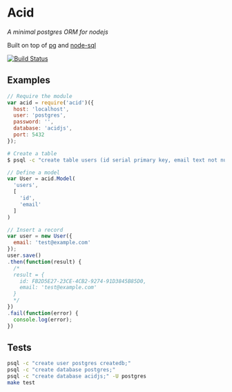 # Acid
_A minimal postgres ORM for nodejs_

Built on top of [pg](https://github.com/brianc/node-postgres) and [node-sql](https://github.com/brianc/node-sql)

[![Build Status](https://travis-ci.org/swlkr/acid.svg?branch=master)](https://travis-ci.org/swlkr/acid)

## Examples

```js
// Require the module
var acid = require('acid')({
  host: 'localhost',
  user: 'postgres',
  password: '',
  database: 'acidjs',
  port: 5432
});
```
```bash
# Create a table
$ psql -c "create table users (id serial primary key, email text not null);"
```

```js
// Define a model
var User = acid.Model(
  'users',
  [
    'id',
    'email'
  ]
)

// Insert a record
var user = new User({
  email: 'test@example.com'
});
user.save()
.then(function(result) {
  /*
  result = {
    id: FB2D5E27-23CE-4CB2-9274-91D3845B85D0,
    email: 'test@example.com'
  }
  */
})
.fail(function(error) {
  console.log(error);
})
```

## Tests

```bash
psql -c "create user postgres createdb;"
psql -c "create database postgres;"
psql -c "create database acidjs;" -U postgres
make test
```